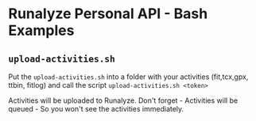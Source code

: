 # Runalyze Personal API - Bash Examples


## `upload-activities.sh`
Put the `upload-activities.sh` into a folder with your activities (fit,tcx,gpx, ttbin, fitlog) and call the script
`upload-activities.sh <token>`

Activities will be uploaded to Runalyze. Don't forget - Activities will be queued - So you won't see the activities immediately.
